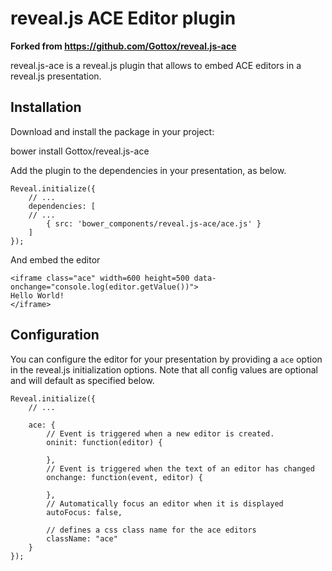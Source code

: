 reveal.js ACE Editor plugin
===========================

**Forked from https://github.com/Gottox/reveal.js-ace**

reveal.js-ace is a reveal.js plugin that allows to embed ACE editors in a
reveal.js presentation.

Installation
------------

Download and install the package in your project:

bower install Gottox/reveal.js-ace

Add the plugin to the dependencies in your presentation, as below.

```
Reveal.initialize({
	// ...
	dependencies: [
	// ... 
		{ src: 'bower_components/reveal.js-ace/ace.js' }
	]
});
```

And embed the editor

```
<iframe class="ace" width=600 height=500 data-onchange="console.log(editor.getValue())">
Hello World!
</iframe>
```

Configuration
-------------

You can configure the editor for your presentation by providing a ```ace``` option in
the reveal.js initialization options. Note that all config values are optional
and will default as specified below.

```
Reveal.initialize({
	// ...

	ace: {
		// Event is triggered when a new editor is created.
		oninit: function(editor) {

		},
		// Event is triggered when the text of an editor has changed
		onchange: function(event, editor) {

		},
		// Automatically focus an editor when it is displayed
		autoFocus: false,

		// defines a css class name for the ace editors
		className: "ace"
	}
});
```
